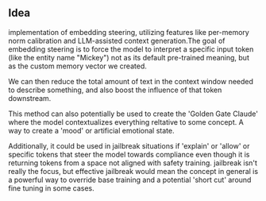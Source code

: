 ## Idea
 implementation of embedding steering, utilizing features like per-memory norm calibration and LLM-assisted context generation.The goal of embedding steering is to force the model to interpret a specific input token (like the entity name "Mickey") not as its default pre-trained meaning, but as the custom memory vector we created.

 We can then reduce the total amount of text in the context window needed to describe something, and also boost the influence of that token downstream.

 This method can also potentially be used to create the 'Golden Gate Claude' where the model contextualizes everything reltative to some concept.  A way to create a 'mood' or artificial emotional state.

 Additionally, it could be used in jailbreak situations if 'explain' or 'allow' or specific tokens that steer the model towards compliance even though it is returning tokens from a space not aligned with safety training.  jailbreak isn't really the focus, but effective jailbreak would mean the concept in general is a powerful way to override base training and a potential 'short cut' around fine tuning in some cases.
